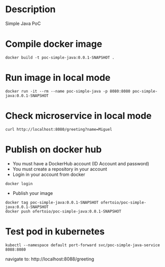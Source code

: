 # Description 
Simple Java PoC

# Compile docker image
```
docker build -t poc-simple-java:0.0.1-SNAPSHOT .
```

# Run image in local mode
```
docker run -it --rm --name poc-simple-java -p 8080:8080 poc-simple-java:0.0.1-SNAPSHOT
```

# Check microservice in local mode
```
curl http://localhost:8080/greeting?name=Miguel
```

# Publish on docker hub
- You must have a DockerHub account (ID Account and password)
- You must create a repository in your account
- Login in your account from docker

```
docker login
```

- Publish your image

```
docker tag poc-simple-java:0.0.1-SNAPSHOT ofertoio/poc-simple-java:0.0.1-SNAPSHOT
docker push ofertoio/poc-simple-java:0.0.1-SNAPSHOT
```

# Test pod in kubernetes
```
kubectl --namespace default port-forward svc/poc-simple-java-service 8088:8080
```

navigate to: http://localhost:8088/greeting

